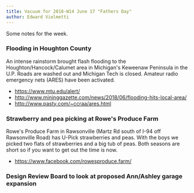 ```yaml
---
title: Vacuum for 2018-W14 June 17 "Fathers Day"
author: Edward Vielmetti
---
```


Some notes for the week.

### Flooding in Houghton County

An intense rainstorm brought flash flooding to the
Houghton/Hancock/Calumet area in Michigan's Keweenaw
Peninsula in the U.P. Roads are washed out and 
Michigan Tech is closed. Amateur radio emergency
nets (ARES) have been activated.

* https://www.mtu.edu/alert/
* http://www.mininggazette.com/news/2018/06/flooding-hits-local-area/
* http://www.pasty.com/~ccraa/ares.html

### Strawberry and pea picking at Rowe's Produce Farm

Rowe's Produce Farm in Rawsonville (Martz Rd south of I-94
off Rawsonville Road) has U-Pick strawberries and peas. With
the boys we picked two flats of strawberries and a big tub of
peas. Both seasons are short so if you want to get out the
time is now.

* https://www.facebook.com/rowesproduce.farm/

### Design Review Board to look at proposed Ann/Ashley garage expansion


